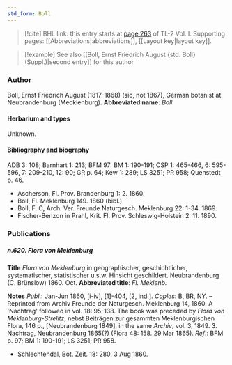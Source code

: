 ```yaml
---
std_form: Boll
---
```


> [!cite] BHL link: this entry starts at [page 263](https://www.biodiversitylibrary.org/page/33120394) of TL-2 Vol. I.
> Supporting pages: [[Abbreviations|abbreviations]], [[Layout key|layout key]].

> [!example] See also [[Boll, Ernst Friedrich August {std. Boll} (Suppl.)|second entry]] for this author

### Author

Boll, Ernst Friedrich August (1817-1868) (sic, not 1867), German botanist at Neubrandenburg (Mecklenburg). 
**Abbreviated name**: *Boll*

#### Herbarium and types

Unknown.

#### Bibliography and biography

ADB 3: 108; Barnhart 1: 213; BFM 97: BM 1: 190-191; CSP 1: 465-466, 6: 595-596, 7: 209-210, 12: 90; GR p. 64; Kew 1: 289; LS 3251; PR 958; Quenstedt p. 46.
- Ascherson, Fl. Prov. Brandenburg 1: 2. 1860.
- Boll, Fl. Meklenburg 149. 1860 (bibl.)
- Boll, F. C, Arch. Ver. Freunde Naturgesch. Meklenburg 22: 1-34. 1869.
- Fischer-Benzon in Prahl, Krit. Fl. Prov. Schleswig-Holstein 2: 11. 1890.

### Publications

##### n.620. Flora von Meklenburg

**Title**
*Flora von Meklenburg* in geographischer, geschichtlicher, systematischer, statistischer u.s.w. Hinsicht geschildert. Neubrandenburg (C. Brünslow) 1860. Oct.
**Abbreviated title**: *Fl. Meklenb.*

**Notes**
*Publ*.: Jan-Jun 1860, \[i-iv\], \[1\]-404, \[2, ind.\]. *Coples*: B, BR, NY. – Reprinted from Archiv Freunde der Naturgesch. Meklenburg 14, 1860. A 'Nachtrag' followed in vol. 18: 95-138. The book was preceded by *Flora von Meklenburg-Strelitz*, nebst Beiträgen zur gesammten Meklenburgischen Flora, 146 p., \[Neubrandenburg 1849\], in the same *Archiv*, vol. 3, 1849. 3. Nachtrag, Neubrandenburg 1865(?) (Flora 48: 158. 29 Mar 1865).
*Ref*.: BFM p. 97; BM 1: 190-191; LS 3251; PR 958.
- Schlechtendal, Bot. Zeit. 18: 280. 3 Aug 1860.

